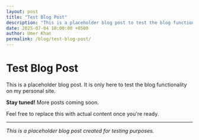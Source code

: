 ```yaml
---
layout: post
title: "Test Blog Post"
description: "This is a placeholder blog post to test the blog functionality."
date: 2025-07-04 10:00:00 +0500
author: Umer Khan
permalink: /blog/test-blog-post/
---
```


# Test Blog Post

This is a placeholder blog post. It is only here to test the blog functionality on my personal site.

**Stay tuned!** More posts coming soon.

Feel free to replace this with actual content once you're ready.

---

_This is a placeholder blog post created for testing purposes._
